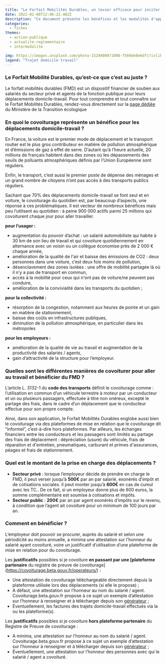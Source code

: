 ```yaml
---
title: "Le Forfait Mobilités Durables, un levier efficace pour inciter ses salariés/agents à covoiturer pour aller au travail"
date: 2022-02-08T12:46:22.402Z
description: "Ce document présente les bénéfices et les modalités d'application du Forfait Mobilités Durables dans le cadre du covoiturage"
categories: 
  - fiches
themes: 
  - action-publique
  - actualite-reglementaire
  - intermodalite

img: https://images.unsplash.com/photo-1529400971008-f566de0e6dfc?ixlib=rb-1.2.1&ixid=MnwxMjA3fDB8MHxwaG90by1wYWdlfHx8fGVufDB8fHx8&auto=format&fit=crop&w=870&q=80
legend: "Trajet domicile travail"
---
```


### Le Forfait Mobilité Durables, qu’est-ce que c’est au juste ?
Le forfait mobilités durables (FMD) est un dispositif financier de soutien aux salariés du secteur privé et agents de la fonction publique pour leurs déplacements domicile-travail.
Pour tout comprendre et tout connaître sur le Forfait Mobilités Durables, rendez-vous directement sur la [page dédiée](https://www.ecologie.gouv.fr/faq-forfait-mobilites-durables-fmd) du Ministère de la Transition écologique



### En quoi le covoiturage représente un bénéfice pour les déplacements domicile-travail ?
En France, la voiture est le premier mode de déplacement et le transport routier est le plus gros contributeur en matière de pollution atmosphérique et d’émissions de gaz à effet de serre. D’autant qu’à l’heure actuelle, 20 millions de français habitent dans des zones où les dépassements des seuils de polluants atmosphériques définis par l’Union Européenne sont réguliers. 

Enfin, le transport, c’est aussi le premier poste de dépense des ménages et un grand nombre de citoyens n’ont pas accès à des transports publics réguliers.

Sachant que 70% des déplacements domicile-travail se font seul et en voiture, le covoiturage du quotidien est, par beaucoup d’aspects, une réponse à ces problématiques. Il est vecteur de nombreux bénéfices mais peu l’utilisent au quotidien : à peine 900 000 actifs parmi 25 millions qui covoiturent chaque jour pour aller travailler.



**pour l’usager :**
- augmentation du pouvoir d’achat : un  salarié  automobiliste qui habite à 30 km de son lieu de travail et qui covoiture quotidiennement en alternance avec un voisin ou un collègue économise près de 2 000 € chaque année,
- amélioration de la qualité de l'air et baisse des émissions de CO2 : deux personnes dans une voiture, c’est deux fois moins de pollution,
- désenclavement des zones isolées : une offre de mobilité partagée là où il n’y a pas de transport en commun,
- accès à la mobilité pour ceux qui n'ont pas de voiture/ne peuvent pas conduire,
- amélioration de la convivialité dans les transports du quotidien ;


**pour la collectivité :**
- résorption de la congestion, notamment aux heures de pointe et un gain en matière de stationnement,
- baisse des coûts en infrastructures publiques,
- diminution de la pollution atmosphérique, en particulier dans les métropoles


**pour les employeurs :**
- amélioration de la qualité de vie au travail et augmentation de la productivité des salariés / agents,
- gain d’attractivité de la structure pour l’employeur.



### Quelles sont les différentes manières de covoiturer pour aller au travail et bénéficier du FMD ?
L’article L. 3132-1 du **code des transports** définit le covoiturage comme : l’utilisation en commun d’un véhicule terrestre à moteur par un conducteur et un ou plusieurs passagers, effectuée à titre non onéreux, excepté le partage des frais, dans le cadre d’un déplacement que le conducteur effectue pour son propre compte.

Ainsi, dans son application, le Forfait Mobilités Durables englobe aussi bien le covoiturage via des plateformes de mise en relation que le covoiturage dit “informel”, c’est-à-dire hors plateformes. 
Par ailleurs, les échanges financiers entre les conducteurs et les passagers sont limités au partage des frais de déplacement : dépréciation (usure) du véhicule, frais de réparation et d'entretien, pneumatiques, carburant et primes d'assurances, péages et frais de stationnement.



### Quel est le montant de la prise en charge des déplacements ?
- **Secteur privé** : lorsque l’employeur décide de prendre en charge le FMD, il peut verser jusqu’à **500€** par an par salarié, exonérés d’impôt et de cotisations sociales. Il peut monter jusqu’à **600€** en cas de cumul avec les TC.. De ce fait, si un employeur donne plus de 600 euros, la somme complémentaire est soumise à cotisations et impôts.
- **Secteur public** : **200€** par an par agent exonérés d’impôts sur le revenu, à condition que l’agent ait covoituré pour un minimum de 100 jours par an.



### Comment en bénéficier ?
L’employeur doit pouvoir se procurer, auprès du salarié et selon une périodicité au moins annuelle, a minima une attestation sur l'honneur du salarié ayant covoituré, voire un justificatif d’utilisation d’une plateforme de mise en relation pour du covoiturage.


Les **justificatifs** possibles si je covoiture **en passant par une [plateforme partenaire** du registre de preuve de covoiturage] (https://covoiturage.beta.gouv.fr/operateurs/) : 
- Une attestation de covoiturage téléchargeable directement depuis la plateforme utilisée lors des déplacements (si elle le propose) ; 
- A défaut, une attestation sur l’honneur au nom du salarié / agent. Covoiturage.beta.gouv.fr propose à ce sujet un exemple d’attestation sur l’honneur à renseigner et à télécharger depuis son [générateur](https://attestation.covoiturage.beta.gouv.fr/salarie-secteur-prive) ;
- Éventuellement, les factures des trajets domicile-travail effectués via la ou les plateforme(s). 

Les **justificatifs** possibles si je covoiture **hors plateforme partenaire** du Registre de Preuve de covoiturage  : 
- A minima, une attestation sur l’honneur au nom du salarié / agent. Covoiturage.beta.gouv.fr propose à ce sujet un exemple d’attestation sur l’honneur à renseigner et à télécharger depuis son [générateur](https://attestation.covoiturage.beta.gouv.fr/salarie-secteur-prive) ;
- Éventuellement, une attestation sur l’honneur des personnes avec qui le salarié / agent a covoituré. 
